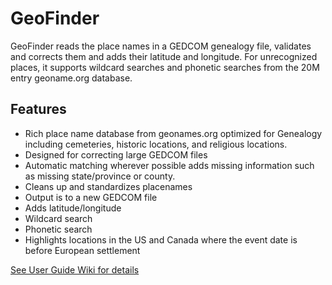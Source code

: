 # GeoFinder 
GeoFinder reads the place names in a GEDCOM genealogy file, validates and corrects them and adds their latitude and longitude.  For unrecognized places, it supports wildcard searches and phonetic searches from the 20M entry geoname.org database.  

<a name="features"></a>
## Features  
* Rich place name database from geonames.org optimized for Genealogy including cemeteries, historic locations, and religious locations.
* Designed for correcting large GEDCOM files
* Automatic matching wherever possible adds missing information such as missing state/province or county.
* Cleans up and standardizes placenames
* Output is to a new GEDCOM file
* Adds latitude/longitude 
* Wildcard search
* Phonetic search
* Highlights locations in the US and Canada where the event date is before European settlement
   
[See User Guide Wiki for details](https://github.com/corb555/GeoFinder/wiki/User-Guide)
